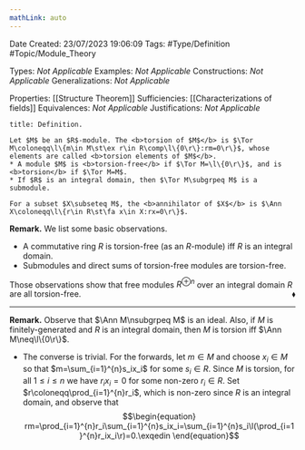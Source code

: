 ```yaml
---
mathLink: auto
---
```


<div class="topSpace"></div>

Date Created: 23/07/2023 19:06:09
Tags: #Type/Definition #Topic/Module_Theory

Types: <i>Not Applicable</i>
Examples: <i>Not Applicable</i>
Constructions: <i>Not Applicable</i>
Generalizations: <i>Not Applicable</i>

Properties: [[Structure Theorem]]
Sufficiencies: [[Characterizations of fields]]
Equivalences: <i>Not Applicable</i>
Justifications: <i>Not Applicable</i>

``` ad-Definition
title: Definition.

Let $M$ be an $R$-module. The <b>torsion of $M$</b> is $\Tor M\coloneqq\l\{m\in M\st\ex r\in R\comp\l\{0\r\}:rm=0\r\}$, whose elements are called <b>torsion elements of $M$</b>.
* A module $M$ is <b>torsion-free</b> if $\Tor M=\l\{0\r\}$, and is <b>torsion</b> if $\Tor M=M$.
* If $R$ is an integral domain, then $\Tor M\subgrpeq M$ is a submodule.

For a subset $X\subseteq M$, the <b>annihilator of $X$</b> is $\Ann X\coloneqq\l\{r\in R\st\fa x\in X:rx=0\r\}$.

```

<b>Remark.</b> We list some basic observations.
* A commutative ring $R$ is torsion-free (as an $R$-module) iff $R$ is an integral domain.
* Submodules and direct sums of torsion-free modules are torsion-free.

Those observations show that free modules $R^{\oplus n}$ over an integral domain $R$ are all torsion-free.<span style="float:right;">$\blacklozenge$</span>

---

<b>Remark.</b> Observe that $\Ann M\nsubgrpeq M$ is an ideal. Also, if $M$ is finitely-generated and $R$ is an integral domain, then $M$ is torsion iff $\Ann M\neq\l\{0\r\}$.
* The converse is trivial. For the forwards, let $m\in M$ and choose $x_i\in M$ so that $m=\sum_{i=1}^{n}s_ix_i$ for some $s_i\in R$. Since $M$ is torsion, for all $1\leq i\leq n$ we have $r_ix_i=0$ for some non-zero $r_i\in R$. Set $r\coloneqq\prod_{i=1}^{n}r_i$, which is non-zero since $R$ is an integral domain, and observe that
$$\begin{equation}
    rm=\prod_{i=1}^{n}r_i\sum_{i=1}^{n}s_ix_i=\sum_{i=1}^{n}s_i\l(\prod_{i=1}^{n}r_ix_i\r)=0.\exqedin
\end{equation}$$
